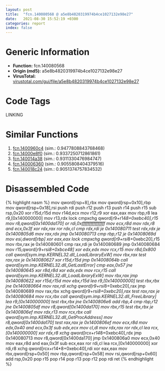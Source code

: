 ```yaml
---
layout: post
title:  "fcn.140080568 @ a5e8b4820319974b4ce1027132e98e27"
date:   2021-08-30 15:52:19 +0300
categories: report
index: false
---
```


# Generic Information
- **Function:** fcn.140080568
- **Origin (md5):** a5e8b4820319974b4ce1027132e98e27
- **VirusTotal:** [virustotal.com/gui/file/a5e8b4820319974b4ce1027132e98e27][virustotal_ref]

# Code Tags
<span class="tag" id="LINKING">LINKING</span>


# Similar Functions

1. [fcn.1400960c4][similar_1_ref] (sim.: 0.9477808843768468)
2. [fcn.14000e8f0][similar_2_ref] (sim.: 0.9337250712861861)
3. [fcn.140014a38][similar_3_ref] (sim.: 0.9311330476984747)
4. [fcn.140006360][similar_4_ref] (sim.: 0.9055808404379516)
5. [fcn.140018c24][similar_5_ref] (sim.: 0.9051374757834532)


# Disassembled Code

{% highlight nasm %}
mov qword[rsp+8],rbx
mov qword[rsp+0x10],rbp
mov qword[rsp+0x18],rsi
push rdi
push r12
push r13
push r14
push r15
sub rsp,0x20
xor r15d,r15d
mov r14d,ecx
mov r12,r9
xor eax,eax
mov rbp,r8
lea r9,[0x140000000]
mov r13,rdx
lock cmpxchg qword[r9+r14*8+0xebc40],r15
mov r8,qword[0x1400da170]
or rdi,0xffffffffffffffff
mov ecx,r8d
mov rdx,r8
and ecx,0x3f
xor rdx,rax
ror rdx,cl
cmp rdx,rdi
je 0x140080711
test rdx,rdx
je 0x1400805d6
mov rax,rdx
jmp 0x140080713
cmp rbp,r12
je 0x14008069d
mov esi,dword[rbp]
xor eax,eax
lock cmpxchg qword[r9+rsi*8+0xebc20],r15
mov rbx,rax
je 0x140080601
cmp rax,rdi
je 0x140080689
jmp 0x140080684
mov r15,qword[r9+rsi*8+0xbce48]
xor edx,edx
mov rcx,r15
mov r8d,0x800
call qword[sym.imp.KERNEL32.dll_LoadLibraryExW]
mov rbx,rax
test rax,rax
je 0x140080627
xor r15d,r15d
jmp 0x14008064b
call qword[sym.imp.KERNEL32.dll_GetLastError]
cmp eax,0x57
jne 0x140080645
xor r8d,r8d
xor edx,edx
mov rcx,r15
call qword[sym.imp.KERNEL32.dll_LoadLibraryExW]
mov rbx,rax
jmp 0x140080622
xor r15d,r15d
mov ebx,r15d
lea r9,[0x140000000]
test rbx,rbx
jne 0x140080664
mov rax,rdi
xchg qword[r9+rsi*8+0xebc20],rax
jmp 0x140080689
mov rax,rbx
xchg qword[r9+rsi*8+0xebc20],rax
test rax,rax
je 0x140080684
mov rcx,rbx
call qword[sym.imp.KERNEL32.dll_FreeLibrary]
lea r9,[0x140000000]
test rbx,rbx
jne 0x1400806e6
add rbp,4
cmp rbp,r12
jne 0x1400805df
mov r8,qword[0x1400da170]
mov rbx,r15
test rbx,rbx
je 0x1400806ef
mov rdx,r13
mov rcx,rbx
call qword[sym.imp.KERNEL32.dll_GetProcAddress]
mov r8,qword[0x1400da170]
test rax,rax
je 0x1400806ef
mov ecx,r8d
mov edx,0x40
and ecx,0x3f
sub edx,ecx
mov cl,dl
mov rdx,rax
ror rdx,cl
lea rcx,[0x140000000]
xor rdx,r8
xchg qword[rcx+r14*8+0xebc40],rdx
jmp 0x140080713
mov r8,qword[0x1400da170]
jmp 0x1400806a0
mov ecx,0x40
mov eax,r8d
and eax,0x3f
sub ecx,eax
ror rdi,cl
lea rcx,[0x140000000]
xor rdi,r8
xchg qword[rcx+r14*8+0xebc40],rdi
xor eax,eax
mov rbx,qword[rsp+0x50]
mov rbp,qword[rsp+0x58]
mov rsi,qword[rsp+0x60]
add rsp,0x20
pop r15
pop r14
pop r13
pop r12
pop rdi
ret 
{% endhighlight %}


[similar_1_ref]: /report/fcn.1400960c4@a5e8b4820319974b4ce1027132e98e27
[similar_2_ref]: /report/fcn.14000e8f0@72082bb1b08918279d6780845b69f5ff
[similar_3_ref]: /report/fcn.140014a38@72082bb1b08918279d6780845b69f5ff
[similar_4_ref]: /report/fcn.140006360@72082bb1b08918279d6780845b69f5ff
[similar_5_ref]: /report/fcn.140018c24@72082bb1b08918279d6780845b69f5ff
[virustotal_ref]: https://www.virustotal.com/gui/file/a5e8b4820319974b4ce1027132e98e27